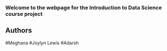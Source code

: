 ### Welcome to the webpage for the Introduction to Data Science course project

## Authors
#Meghana
#Joylyn Lewis
#Adarsh
